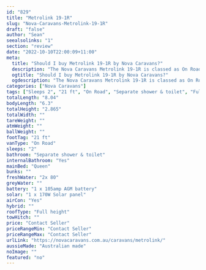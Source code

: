 ```yaml
---
id: "829"
title: "Metrolink 19-1R"
slug: "Nova-Caravans-Metrolink-19-1R"
draft: "false"
author: "Sean"
seealsolinks: "1"
section: "review"
date: "2022-10-10T22:00:09+11:00"
meta:
  title: "Should I buy Metrolink 19-1R by Nova Caravans?"
  description: "The Nova Caravans Metrolink 19-1R is classed as On Road, and sleeps 2 people. It is Australian made and comes in at 21 ft. It generally has Separate shower & toilet."
  ogtitle: "Should I buy Metrolink 19-1R by Nova Caravans?"
  ogdescription: "The Nova Caravans Metrolink 19-1R is classed as On Road, and sleeps 2 people. It is Australian made and comes in at 21 ft. It generally has Separate shower & toilet."
categories: ["Nova Caravans"]
tags: ["Sleeps 2", "21 ft", "On Road", "Separate shower & toilet", "Full height", "Price Unknown"]
totalLength: "8.04"
bodyLength: "6.3"
totalHeight: "2.865"
totalWidth: ""
tareWeight: ""
atmWeight: ""
ballWeight: ""
footTag: "21 ft"
vanType: "On Road"
sleeps: "2"
bathroom: "Separate shower & toilet"
internalBathroom: "Yes"
mainBed: "Queen"
bunks: ""
freshWater: "2x 80"
greyWater: ""
battery: "1 x 105amp AGM battery"
solar: "1 x 170W Solar panel"
airCon: "Yes"
hybrid: ""
roofType: "Full height"
towHitch: ""
price: "Contact Seller"
priceRangeMin: "Contact Seller"
priceRangeMax: "Contact Seller"
urlLink: "https://novacaravans.com.au/caravans/metrolink/"
aussieMade: "Australian made"
noImage: ""
featured: "no"
---
```

